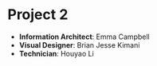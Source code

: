 # Project 2

* **Information Architect**: Emma Campbell
* **Visual Designer**: Brian Jesse Kimani
* **Technician**: Houyao Li